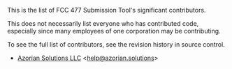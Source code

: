 This is the list of FCC 477 Submission Tool's significant contributors.

This does not necessarily list everyone who has contributed code,
especially since many employees of one corporation may be contributing.

To see the full list of contributors, see the revision history in
source control.

- <a href="https://azorian.solutions" target="_blank">Azorian Solutions LLC</a> &lt;<a href="mailto:help@azorian.solutions">help@azorian.solutions</a>&gt;
